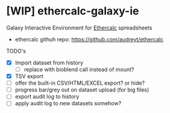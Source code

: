 # [WIP] ethercalc-galaxy-ie

Galaxy Interactive Environment for [Ethercalc](https://ethercalc.net/) spreadsheets

- ethercalc githuh repo: https://github.com/audreyt/ethercalc

TODO's
- [x] Import dataset from history
    - [ ] replace with bioblend call instead of mount?
- [x] TSV export
- [ ] offer the built-in CSV/HTML/EXCEL export? or hide?
- [ ] progress bar/grey out on dataset upload (for big files)
- [ ] export audit log to history
- [ ] apply audit log to new datasets somehow?
